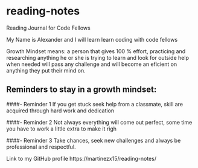 # reading-notes
Reading Journal for Code Fellows

My Name is Alexander and I will learn learn coding with code fellows

Growth Mindset means: a person that gives 100 % effort, practicing and researching anything 
he or she is trying to learn and look for outside help when needed will pass any challenge 
and will become an eficient on anything they put their mind on.

## Reminders to stay in a growth mindset:

####- Reminder 1 
If you get stuck seek help from a classmate, 
skill are acquired through hard work and dedication

####- Reminder 2
Not always everything will come out perfect, 
some time you have to work a little extra to make it righ

####- Reminder 3
 Take chances, seek new challenges and 
 always be professional and respectful. 
 
 Link to my GitHub profile   https://martinezx15/reading-notes/
